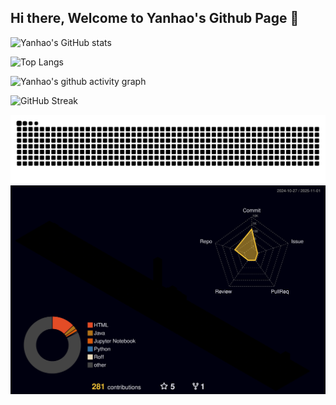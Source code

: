 ## Hi there, Welcome to Yanhao's Github Page 👋

<!--
**yanhao13/yanhao13** is a ✨ _special_ ✨ repository because its `README.md` (this file) appears on your GitHub profile.

Here are some ideas to get you started:

- 🔭 I’m currently working on ...
- 🌱 I’m currently learning ...
- 👯 I’m looking to collaborate on ...
- 🤔 I’m looking for help with ...
- 💬 Ask me about ...
- 📫 How to reach me: ...
- 😄 Pronouns: ...
- ⚡ Fun fact: ...
-->

<!--
Stats Card
-->
![Yanhao's GitHub stats](https://github-readme-stats.vercel.app/api?username=yanhao13)
<!--
Lang Used
-->
![Top Langs](https://github-readme-stats.vercel.app/api/top-langs/?username=yanhao13&size_weight=0.5&count_weight=0.5&langs_count=8)
<!--
Activity Graph
-->
![Yanhao's github activity graph](https://github-readme-activity-graph.vercel.app/graph?username=yanhao13&theme=xcode)
<!--
Streak
-->
![GitHub Streak](https://streak-stats.demolab.com/?user=yanhao13)
<!--
Snake
-->
<picture>
  <source 
    media="(prefers-color-scheme: dark)" 
    srcset="https://raw.githubusercontent.com/yanhao13/yanhao13/output/github-contribution-grid-snake-dark.svg">
  <source 
    media="(prefers-color-scheme: light)" 
    srcset="https://raw.githubusercontent.com/yanhao13/yanhao13/output/github-contribution-grid-snake.svg">
  <img 
    alt="GitHub Contribution Snake" 
    src="https://raw.githubusercontent.com/yanhao13/yanhao13/output/github-contribution-grid-snake.svg">
</picture>
<!-- 
3D Contribution
-->
<picture>
  <source 
    media="(prefers-color-scheme: dark)" 
    srcset="./profile-3d-contrib/profile-night-rainbow.svg">
  <source 
    media="(prefers-color-scheme: light)" 
    srcset="./profile-3d-contrib/profile-gitblock.svg">
  <img 
    alt="3D Contribution Graph" 
    src="./profile-3d-contrib/profile-night-rainbow.svg">
</picture>
